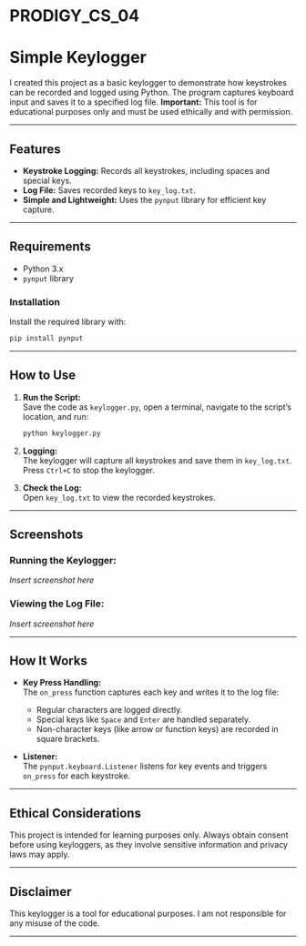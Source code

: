 # PRODIGY_CS_04


# Simple Keylogger


I created this project as a basic keylogger to demonstrate how keystrokes can be recorded and logged using Python. The program captures keyboard input and saves it to a specified log file. 
**Important:** This tool is for educational purposes only and must be used ethically and with permission.

---

## Features

- **Keystroke Logging:** Records all keystrokes, including spaces and special keys.  
- **Log File:** Saves recorded keys to `key_log.txt`.  
- **Simple and Lightweight:** Uses the `pynput` library for efficient key capture.

---

## Requirements

- Python 3.x  
- `pynput` library  

### Installation  
Install the required library with:  
```bash
pip install pynput
```

---

## How to Use

1. **Run the Script:**  
   Save the code as `keylogger.py`, open a terminal, navigate to the script’s location, and run:  
   ```bash
   python keylogger.py
   ```

2. **Logging:**  
   The keylogger will capture all keystrokes and save them in `key_log.txt`.  
   Press `Ctrl+C` to stop the keylogger.

3. **Check the Log:**  
   Open `key_log.txt` to view the recorded keystrokes.

---

## Screenshots

### Running the Keylogger:  
*Insert screenshot here*  

### Viewing the Log File:  
*Insert screenshot here*  

---

## How It Works

- **Key Press Handling:**  
  The `on_press` function captures each key and writes it to the log file:
  - Regular characters are logged directly.  
  - Special keys like `Space` and `Enter` are handled separately.  
  - Non-character keys (like arrow or function keys) are recorded in square brackets.

- **Listener:**  
  The `pynput.keyboard.Listener` listens for key events and triggers `on_press` for each keystroke.

---

## Ethical Considerations

This project is intended for learning purposes only. Always obtain consent before using keyloggers, as they involve sensitive information and privacy laws may apply.

---

## Disclaimer

This keylogger is a tool for educational purposes. I am not responsible for any misuse of the code.

---
